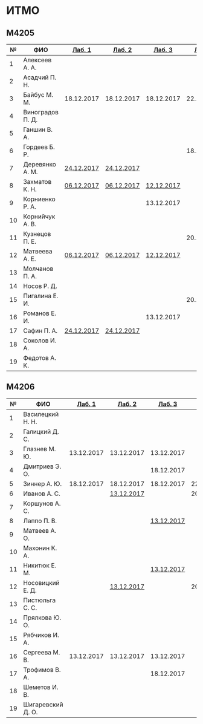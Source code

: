 # ИТМО

## M4205

№ | ФИО | [Лаб. 1](../labs/lab01.md) | [Лаб. 2](../labs/lab02.md) | [Лаб. 3](../labs/lab03.md) | [Лаб. 4](../labs/lab04.md)
--|-----|--------|--------|--------|-------
1 | Алексеев А. А.
2 | Асадчий П. Н.
3 | Байбус М. М. | 18.12.2017 |  18.12.2017 |  18.12.2017 | 22.12.2017
4 | Виноградов П. Д.
5 | Ганшин В. А.
6 | Гордеев Б. Р. | | | | 18.12.2017
7 | Деревянко А. М. | [24.12.2017](https://github.com/PavelSafin/decision-theory) | [24.12.2017](https://github.com/PavelSafin/decision-theory)
8 | Захматов К. Н. | [06.12.2017](https://github.com/zakhmatovk/math_modeling_and_decision_theory) | [06.12.2017](https://github.com/zakhmatovk/math_modeling_and_decision_theory) | [12.12.2017](https://github.com/zakhmatovk/math_modeling_and_decision_theory)
9 | Корниенко Р. А. | | | 13.12.2017
10 | Корнийчук А. В.
11 | Кузнецов П. Е. | | | | 20.12.2017
12 | Матвеева А. Е. | [06.12.2017](https://github.com/zakhmatovk/math_modeling_and_decision_theory) | [06.12.2017](https://github.com/zakhmatovk/math_modeling_and_decision_theory) | [12.12.2017](https://github.com/zakhmatovk/math_modeling_and_decision_theory)
13 | Молчанов П. А.
14 | Носов Р. Д.
15 | Пигалина Е. И. | | | | 20.12.2017
16 | Романов Е. И. | | | 13.12.2017
17 | Сафин П. А. | [24.12.2017](https://github.com/PavelSafin/decision-theory) | [24.12.2017](https://github.com/PavelSafin/decision-theory)
18 | Соколов И. А.
19 | Федотов А. К.

## M4206
№ | ФИО | [Лаб. 1](../labs/lab01.md) | [Лаб. 2](../labs/lab02.md) | [Лаб. 3](../labs/lab03.md) | [Лаб. 4](../labs/lab04.md)
--|-----|--------|--------|--------|-------
1 | Василецкий Н. Н.
2 | Галицкий Д. С.
3 | Глазнев М. Ю. | 13.12.2017 | 13.12.2017 | 13.12.2017
4 | Дмитриев Э. О. | | | 18.12.2017
5 | Зиннер А. Ю. | 18.12.2017 | 18.12.2017 | 18.12.2017 | 22.12.2017
6 | Иванов А. С. | | [13.12.2017](https://bitbucket.org/vaderworld/math_model_decision_make)  | | 20.12.2017
7 | Коршунов А. С.
8 | Лаппо П. В. | | | [13.12.2017](https://github.com/Deyk/matmod)
9 | Матвеев А. О.
10 | Махонин К. А.
11 | Никитюк Е. М. | | | [13.12.2017](https://github.com/Deyk/matmod)
12 | Носовицкий Е. Д. | | [13.12.2017](https://bitbucket.org/vaderworld/math_model_decision_make) | | 20.12.2017
13 | Пистюльга С. С.
14 | Прялкова Ю. О.
15 | Рябчиков И. А.
16 | Сергеева М. В. | 13.12.2017 | 13.12.2017 | 13.12.2017
17 | Трофимов В. А. | | | 18.12.2017
18 | Шеметов И. В.
19 | Шигаревский Д. О.